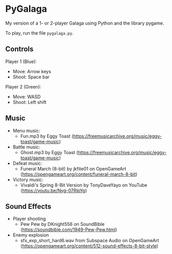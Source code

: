 # PyGalaga
My version of a 1- or 2-player Galaga using Python and the library pygame.

To play, run the file `pygalaga.py`.


Controls
--------

Player 1 (Blue):
- Move: Arrow keys
- Shoot: Space bar

Player 2 (Green):
- Move: WASD
- Shoot: Left shift



Music
-------
- Menu music: 
  - Fun.mp3 by Eggy Toast (https://freemusicarchive.org/music/eggy-toast/game-music)
- Battle music:
  - Ghost.mp3 by Eggy Toast (https://freemusicarchive.org/music/eggy-toast/game-music)
- Defeat music:
  - Funeral March (8-bit) by jkfite01 on OpenGameArt (https://opengameart.org/content/funeral-march-8-bit)
- Victory music:
  - Vivaldi's Spring 8-Bit Version by TonyDaveYayo on YouTube (https://youtu.be/Nvg-07RlpYg)

Sound Effects
-------
- Player shooting
  - Pew Pew by DKnight556 on SoundBible (https://soundbible.com/1949-Pew-Pew.html)
- Enemy explosion
  - sfx_exp_short_hard6.wav from Subspace Audio on OpenGameArt (https://opengameart.org/content/512-sound-effects-8-bit-style)
